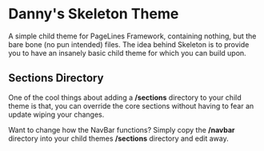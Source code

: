 # Danny's Skeleton Theme

A simple child theme for PageLines Framework, containing nothing, but the bare bone (no pun intended) files. The idea behind Skeleton is to provide you to have an insanely basic child theme for which you can build upon.

## Sections Directory

One of the cool things about adding a **/sections** directory to your child theme is that, you can override the core sections without having to fear an update wiping your changes.

Want to change how the NavBar functions? Simply copy the **/navbar** directory into your child themes **/sections** directory and edit away.
